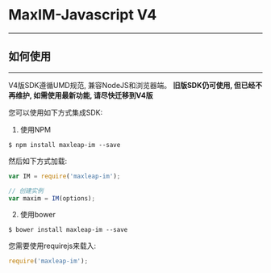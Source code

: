 # MaxIM-Javascript V4
-----------------------------------------

## 如何使用
-----------------------------------------
V4版SDK遵循UMD规范, 兼容NodeJS和浏览器端。
**旧版SDK仍可使用, 但已经不再维护, 如需使用最新功能, 请尽快迁移到V4版**

您可以使用如下方式集成SDK:
1. 使用NPM

```shell
$ npm install maxleap-im --save
```

然后如下方式加载:

``` javascript
var IM = require('maxleap-im');

// 创建实例
var maxim = IM(options);

```

2. 使用bower

``` shell
$ bower install maxleap-im --save
```

您需要使用requirejs来载入:

``` javascript
require('maxleap-im');

```
